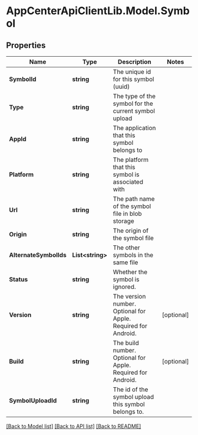 # AppCenterApiClientLib.Model.Symbol
## Properties

Name | Type | Description | Notes
------------ | ------------- | ------------- | -------------
**SymbolId** | **string** | The unique id for this symbol (uuid) | 
**Type** | **string** | The type of the symbol for the current symbol upload | 
**AppId** | **string** | The application that this symbol belongs to | 
**Platform** | **string** | The platform that this symbol is associated with | 
**Url** | **string** | The path name of the symbol file in blob storage | 
**Origin** | **string** | The origin of the symbol file | 
**AlternateSymbolIds** | **List&lt;string&gt;** | The other symbols in the same file | 
**Status** | **string** | Whether the symbol is ignored. | 
**Version** | **string** | The version number. Optional for Apple. Required for Android. | [optional] 
**Build** | **string** | The build number. Optional for Apple. Required for Android. | [optional] 
**SymbolUploadId** | **string** | The id of the symbol upload this symbol belongs to. | 

[[Back to Model list]](../README.md#documentation-for-models) [[Back to API list]](../README.md#documentation-for-api-endpoints) [[Back to README]](../README.md)

